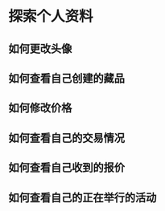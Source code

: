 # 探索个人资料

## 如何更改头像



## 如何查看自己创建的藏品



## 如何修改价格



## 如何查看自己的交易情况



## 如何查看自己收到的报价



## 如何查看自己的正在举行的活动